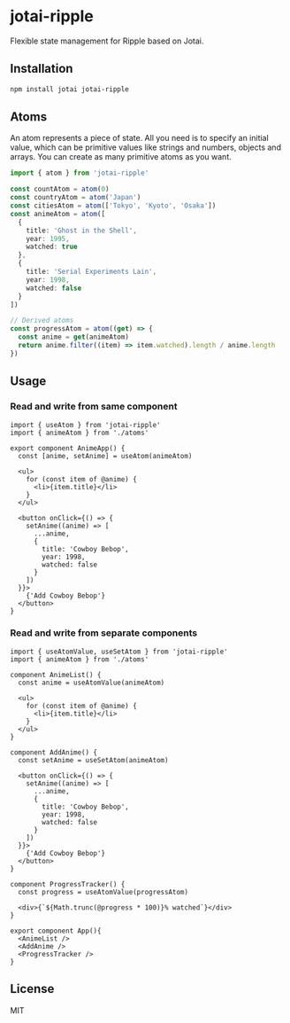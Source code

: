 # jotai-ripple

Flexible state management for Ripple based on Jotai.

## Installation

```bash
npm install jotai jotai-ripple
```

## Atoms

An atom represents a piece of state. All you need is to specify an initial value, which can be primitive values like strings and numbers, objects and arrays. You can create as many primitive atoms as you want.

```ts
import { atom } from 'jotai-ripple'

const countAtom = atom(0)
const countryAtom = atom('Japan')
const citiesAtom = atom(['Tokyo', 'Kyoto', 'Osaka'])
const animeAtom = atom([
  {
    title: 'Ghost in the Shell',
    year: 1995,
    watched: true
  },
  {
    title: 'Serial Experiments Lain',
    year: 1998,
    watched: false
  }
])

// Derived atoms
const progressAtom = atom((get) => {
  const anime = get(animeAtom)
  return anime.filter((item) => item.watched).length / anime.length
})
```

## Usage

### Read and write from same component

```tsx
import { useAtom } from 'jotai-ripple'
import { animeAtom } from './atoms'

export component AnimeApp() {
  const [anime, setAnime] = useAtom(animeAtom)

  <ul>
    for (const item of @anime) {
      <li>{item.title}</li>
    }
  </ul>

  <button onClick={() => {
    setAnime((anime) => [
      ...anime,
      {
        title: 'Cowboy Bebop',
        year: 1998,
        watched: false
      }
    ])
  }}>
    {'Add Cowboy Bebop'}
  </button>
}
```

### Read and write from separate components

```tsx
import { useAtomValue, useSetAtom } from 'jotai-ripple'
import { animeAtom } from './atoms'

component AnimeList() {
  const anime = useAtomValue(animeAtom)

  <ul>
    for (const item of @anime) {
      <li>{item.title}</li>
    }
  </ul>
}

component AddAnime() {
  const setAnime = useSetAtom(animeAtom)

  <button onClick={() => {
    setAnime((anime) => [
      ...anime,
      {
        title: 'Cowboy Bebop',
        year: 1998,
        watched: false
      }
    ])
  }}>
    {'Add Cowboy Bebop'}
  </button>
}

component ProgressTracker() {
  const progress = useAtomValue(progressAtom)

  <div>{`${Math.trunc(@progress * 100)}% watched`}</div>
}

export component App(){
  <AnimeList />
  <AddAnime />
  <ProgressTracker />
}
```

## License

MIT
